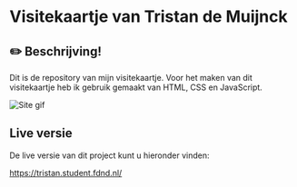 # Visitekaartje van Tristan de Muijnck

## :pencil2: Beschrijving!

Dit is de repository van mijn visitekaartje. Voor het maken van dit visitekaartje heb ik gebruik gemaakt van HTML, CSS en JavaScript.

![Site gif](https://user-images.githubusercontent.com/43402897/189318151-c2ffd6bf-0bdd-46ff-99d1-7327da5990b6.gif)

## Live versie

De live versie van dit project kunt u hieronder vinden:

https://tristan.student.fdnd.nl/
